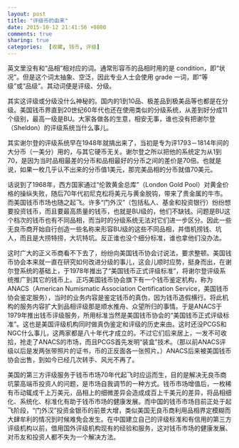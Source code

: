 ```yaml
---
layout: post
title: "评级币的由来"
date: 2015-10-12 21:41:56 +0800
comments: true
sharing: true
categories:  [收藏, 钱币, 评级]
---
```


英文里没有和“品相”相对应的词。通常形容币的品相时用的是 condition，即“状况”。但是这个词太抽象、空泛，因此专业人士会使用 grade 一词，即“等级”或“品级”。其动词便是评级、分级。

其实这评级或分级没什么神秘的。国内的1到10品、极差品到极美品等也都是在分级。美国钱币界直到20世纪60年代也还在使用类似的分级系统，从差到好分成11个级别，最高一级是BU。大家各做各的生意，相安无事，谁也没有把谢尔登（Sheldon）的评级系统当什么事儿。

其实谢尔登的评级系统早在1948年就搞出来了，当初是专为评1793－1814年间的大分币（一美分）用的，与其它硬币无关。谢尔登之所以把他的系统定为从1到70，是因为当时品相最差的分币和品相最好的分币之间的差价是70倍。也就是说，如果一枚几乎认不出来的分币值1美元，那完美品相的分币就值70美元。

话说到了1968年，西方国家通过“伦敦黄金总库”（London Gold Pool）对黄金价格的操纵失败，随后70年代初尼克松将美元与黄金脱钩，带来了贵金属的牛市。而美国钱币市场也随之起飞。许多“门外汉”（包括私人、基金和投资银行）纷纷想要投资钱币，而且要最高质量的钱币，也就是BU级的，他们不缺钱。问题是BU这个档次的钱币也有不同品相，而当时的分级系统无法对它们进一步区分。因此一些无良币商开始自行创造一些名称来形容BU级的这些不同品相，并借机捞钱、坑人，而且是大捞特捞，大坑特坑。反正谁也没个细分标准，谁也拿他们没办法。

这时广大的正义币商看不下去了，纷纷向美国钱币协会讨说法，要求整顿。美国钱币协会本来就一直在研究如何改进分级的事儿，这会儿顺时应势，挺身而出，在谢尔登系统的基础上，于1978年推出了“美国钱币正式评级标准”，将谢尔登评级系统推广到其它的钱币上。正巧美国钱币协会旗下有一个钱币鉴定机构，称为 ANACS（American Numismatic Association Certification Service，美国钱币协会鉴定服务），当时的业务内容是鉴定钱币的真伪，因为钱币造假横行。将此机构的服务内容扩大到品相评级那是顺水推舟、众望所归的事情。于是ANACS于1979年推出钱币评级服务，所用标准当然是美国钱币协会的“美国钱币正式评级标准”。这也是美国评级机构同时做真伪鉴定和评级的历史来由。这时还没PCGS和NGC什么事儿，这两家都是八十年代才成立的。不过它们后来居上，一发不可收拾，抢走了ANACS的市场，而且PCGS首先发明“装盒”技术。（那以前ANACS评级以后是发两张带照片的证书，币的正反面各一张照片。）ANACS后来被美国钱币协会出售，到如今已经几次转手、风光不再了。

美国的第三方评级服务于钱币市场70年代起飞时应运而生，目的是解决无良币商坑蒙高端币投资人的问题，是市场自我调节的一种方式。钱币市场增值后，一枚稀有币动辄成千上万美元，品相上的细微差异会造成成百上千美元的差异，将品相细化、系统化、标准化有助于钱币市场的健康发展。而中国的钱币市场目前正处于起飞阶段，“门外汉”投资金银币的前景大增，类似美国无良币商利用品相界定模糊而大肆牟利的情况到时候难免会发生。在中国建立自己的评级标准和有信用的第三方评级机构以前，借用国外评级机构现有的经验和服务，这对钱币市场的健康发展、对币友和投资人都不失为一个解决方法。
